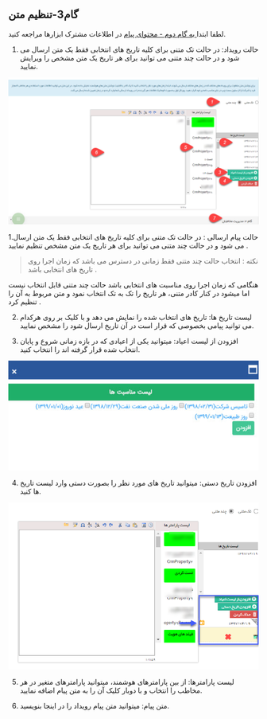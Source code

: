 ﻿## گام3-تنظیم متن

 لطفا ابتدا<a href="file%3A%2F%2F%2FC%3A%5CUsers%5CH.abasi%5CDesktop%5Chelp%5Cmd%20help%5C%D8%AA%D8%A8%D9%84%DB%8C%D8%BA%D8%A7%D8%AA%5Cmoshtarak-abzar%5Cgam%20do%5Cgam-do.md" target="_blank"> به گام دوم - محتوای پیام</a> در اطلاعات مشترک ابزارها مراجعه کنید.
 
 1. حالت رویداد: در حالت تک متنی برای کلیه تاریخ های انتخابی فقط یک متن ارسال می شود و در حالت چند متنی می توانید برای هر تاریخ یک متن مشخص را ویرایش نمایید.
 
 ![](advertising-roydad-4-sms.png)
 
 1.حالت پیام ارسالی  :  در حالت تک متنی برای کلیه تاریخ های انتخابی فقط یک متن ارسال می شود و در حالت چند متنی می توانید برای هر تاریخ یک متن مشخص تنظیم نمایید .

> نکته : انتخاب حالت چند متنی فقط زمانی در دسترس می باشد که زمان اجرا روی تاریخ های انتخابی باشد .

هنگامی که زمان اجرا روی مناسبت های انتخابی باشد حالت چند متنی قابل انتخاب نیست اما میشود در کنار کادر متنی، هر تاریخ را تک به تک انتخاب نمود و متن مربوط به آن را تنظیم کرد .


2. لیست تاریخ ها: تاریخ های انتخاب شده را نمایش می دهد و با کلیک بر روی هرکدام می توانید پیامی بخصوصی که قرار است در آن تاریخ ارسال شود را مشخص نمایید.

3. افزودن از لیست اعیاد: میتوانید یکی از اعیادی که در بازه زمانی شروع و پایان انتخاب شده قرار گرفته اند را انتخاب کنید.

![](Step3p2.jpg)

4. افزودن تاریخ دستی:  میتوانید تاریخ های مورد نظر را بصورت دستی وارد لیست تاریخ ها کنید.

![](advertising-sendingeventsms-third%20step%20(1).png)

5. لیست پارامترها: از بین پارامترهای هوشمند، میتوانید پارامترهای متغیر در هر مخاطب را انتخاب و با دوبار کلیک آن را به متن پیام اضافه نمایید.

6. متن پیام: میتوانید متن پیام رویداد را در اینجا بنویسید.


















